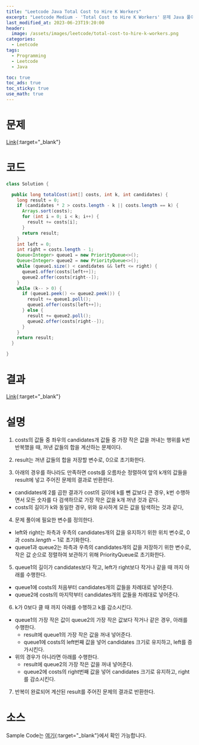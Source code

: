```yaml
---
title: "Leetcode Java Total Cost to Hire K Workers"
excerpt: "Leetcode Medium - 'Total Cost to Hire K Workers' 문제 Java 풀이"
last_modified_at: 2023-06-23T19:20:00
header:
  image: /assets/images/leetcode/total-cost-to-hire-k-workers.png
categories:
  - Leetcode
tags:
  - Programming
  - Leetcode
  - Java

toc: true
toc_ads: true
toc_sticky: true
use_math: true
---
```

# 문제
[Link](https://leetcode.com/problems/total-cost-to-hire-k-workers){:target="_blank"}

# 코드
```java
class Solution {

  public long totalCost(int[] costs, int k, int candidates) {
    long result = 0;
    if (candidates * 2 > costs.length - k || costs.length == k) {
      Arrays.sort(costs);
      for (int i = 0; i < k; i++) {
        result += costs[i];
      }
      return result;
    }
    int left = 0;
    int right = costs.length - 1;
    Queue<Integer> queue1 = new PriorityQueue<>();
    Queue<Integer> queue2 = new PriorityQueue<>();
    while (queue1.size() < candidates && left <= right) {
      queue1.offer(costs[left++]);
      queue2.offer(costs[right--]);
    }
    while (k-- > 0) {
      if (queue1.peek() <= queue2.peek()) {
        result += queue1.poll();
        queue1.offer(costs[left++]);
      } else {
        result += queue2.poll();
        queue2.offer(costs[right--]);
      }
    }
    return result;
  }

}
```

# 결과
[Link](https://leetcode.com/problems/total-cost-to-hire-k-workers/submissions/979933492/){:target="_blank"}

# 설명
1. costs의 값들 중 좌우의 candidates개 값들 중 가장 작은 값을 꺼내는 행위를 k번 반복했을 때, 꺼낸 값들의 합을 계산하는 문제이다.

2. result는 꺼낸 값들의 합을 저장할 변수로, 0으로 초기화한다.

3. 아래의 경우를 하나라도 만족하면 costs를 오름차순 정렬하여 앞의 k개의 값들을 result에 넣고 주어진 문제의 결과로 반환한다.
- candidates에 2를 곱한 결과가 cost의 길이에 k를 뺀 값보다 큰 경우, k번 수행하면서 모든 숫자를 다 검색하므로 가장 작은 값을 k개 꺼낸 것과 같다.
- costs의 길이가 k와 동일한 경우, 위와 유사하게 모든 값을 탐색하는 것과 같다,

4. 문제 풀이에 필요한 변수를 정의한다.
- left와 right는 좌측과 우측의 candidates개의 값을 유지하기 위한 위치 변수로, 0과 $costs.length - 1$로 초기화한다.
- queue1과 queue2는 좌측과 우측의 candidates개의 값을 저장하기 위한 변수로, 작은 값 순으로 정렬하여 보관하기 위해 PriorityQueue로 초기화한다.

5. queue1의 길이가 candidates보다 작고, left가 right보다 작거나 같을 때 까지 아래를 수행한다.
- queue1에 costs의 처음부터 candidates개의 값들을 차례대로 넣어준다.
- queue2에 costs의 마지막부터 candidates개의 값들을 차례대로 넣어준다.

6. k가 0보다 클 때 까지 아래를 수행하고 k를 감소시킨다.
- queue1의 가장 작은 값이 queue2의 가장 작은 값보다 작거나 같은 경우, 아래를 수행한다.
  - result에 queue1의 가장 작은 값을 꺼내 넣어준다.
  - queue1에 costs의 left번째 값을 넣어 candidates 크기로 유지하고, left를 증가시킨다.
- 위의 경우가 아니라면 아래를 수행한다.
  - result에 queue2의 가장 작은 값을 꺼내 넣어준다.
  - queue2에 costs의 right번째 값을 넣어 candidates 크기로 유지하고, right를 감소시킨다.

7. 반복이 완료되어 계산된 result를 주어진 문제의 결과로 반환한다.

# 소스
Sample Code는 [여기](https://github.com/GracefulSoul/leetcode/blob/master/src/main/java/gracefulsoul/problems/TotalCostToHireKWorkers.java){:target="_blank"}에서 확인 가능합니다.